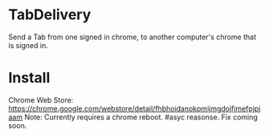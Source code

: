 # TabDelivery

Send a Tab from one signed in chrome, to another computer's chrome that is signed in.

# Install

Chrome Web Store: https://chrome.google.com/webstore/detail/fhbhoidanokpmijmgdojfjmefpjpiaam
Note: Currently requires a chrome reboot. #asyc reasonse. Fix coming soon.
